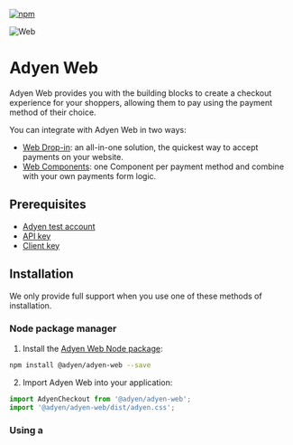 [![npm](https://img.shields.io/npm/v/@adyen/adyen-web.svg)](https://www.npmjs.com/package/@adyen/adyen-web)

![Web](https://user-images.githubusercontent.com/7724351/198588741-f522c3ed-ff3c-4f70-b8cb-8ff9e6d41cfa.png)

# Adyen Web

Adyen Web provides you with the building blocks to create a checkout experience for your shoppers, allowing them to pay using the payment method of their choice.

You can integrate with Adyen Web in two ways:
* [Web Drop-in](https://docs.adyen.com/online-payments/web-drop-in/): an all-in-one solution, the quickest way to accept payments on your website.
* [Web Components](https://docs.adyen.com/online-payments/web-components): one Component per payment method and combine with your own payments form logic.

## Prerequisites

* [Adyen test account](https://www.adyen.com/signup)
* [API key](https://docs.adyen.com/development-resources/how-to-get-the-api-key)
* [Client key](https://docs.adyen.com/development-resources/client-side-authentication#get-your-client-key)

## Installation

We only provide full support when you use one of these methods of installation.

### Node package manager

1. Install the [Adyen Web Node package](https://www.npmjs.com/package/@adyen/adyen-web):

  ```sh
  npm install @adyen/adyen-web --save
  ```

2. Import Adyen Web into your application:

  ```js
  import AdyenCheckout from '@adyen/adyen-web';
  import '@adyen/adyen-web/dist/adyen.css';
  ```

### Using a <script> tag

You can also import Adyen Web using a `<script>` tag, as shown in the [Web Components integration guide](https://docs.adyen.com/checkout/components-web#step-2-add-components).

## Development

Requirements:
- Node v18.18.0
- Yarn

To run the development environment:

1. Clone [this repository](https://github.com/Adyen/adyen-web).
2. Create a `.env` file on your project's root folder following the example in [`env.default`](env.default) and fill in the environment variables.
3. Install the dependencies by running:
  ```sh
  yarn install
  ```
4. If you are running the project by the first time, run the build script
  ```sh
  yarn build
  ```
5. Run the development environment, which starts a server listening on [http://localhost:3020](http://localhost:3020):
  ```sh
  yarn start
  ```

## Styling
Adyen Web is themeable and uses CSS variables that can be overridden in order to achieve the desired style.

### Overriding styles example
For elements that are not inside iframes, you can customize the styles by overriding the styles in a css file.

1. Create `override.css` with the variables that you would like to style

   ```css
   :root {
     --adyen-checkout-input-wrapper-focus-border-color: #ff8888;
   }
   ```

2. Make sure to import the `override.css` after importing library's main CSS

   ```js
   import '@adyen/adyen-web/styles/adyen.css';
   import './override.css';
   ```
   
#### Available CSS variables

```css
:root {
    /* Fonts */
    --adyen-checkout-font-size-large: 1.5em;
    --adyen-checkout-font-size-medium: 1em;
    --adyen-checkout-font-size-small: 0.81em;
    --adyen-checkout-font-size-xsmall: 0.75em;
    --adyen-checkout-font-size-xxsmall: 0.68em;
    --adyen-checkout-line-height-600: #{$line-height-600};
    --adyen-checkout-line-height-400: #{$line-height-400};
    --adyen-checkout-line-height-200: #{$line-height-200};
    --adyen-checkout-line-height-100: #{$line-height-100};
    --adyen-checkout-font-weight-200: #{$font-weight-200};
    --adyen-checkout-font-weight-500: #{$font-weight-500};
    --adyen-checkout-font-weight-600: #{$font-weight-600};
    --adyen-checkout-font-weight-700: #{$font-weight-700};
    --adyen-checkout-text-title-font-weight: #{$text-title-font-weight};
    --adyen-checkout-text-body-font-size: #{$text-body-font-size};
    --adyen-checkout-text-body-font-weight: #{$text-body-font-weight};
    --adyen-checkout-text-body-stronger-font-weight: #{$text-body-stronger-font-weight};
    --adyen-checkout-text-body-strongest-font-weight: #{$text-body-strongest-font-weight};
    --adyen-checkout-text-title-line-height: var(--adyen-checkout-line-height-600);
    --adyen-checkout-text-caption-line-height: var(--adyen-checkout-line-height-100);
    --adyen-checkout-text-subtitle-line-height: var(--adyen-checkout-line-height-400);
    --adyen-checkout-text-subtitle-font-size: var(--adyen-checkout-font-size-medium);
    --adyen-checkout-text-subtitle-font-weight: var(--adyen-checkout-font-weight-500);
    --adyen-checkout-text-subtitle-stronger-font-weight: var(--adyen-checkout-font-weight-600);

    /* Spacing */
    --adyen-checkout-spacer-090: #{$spacer-090};
    --adyen-checkout-spacer-080: #{$spacer-080};
    --adyen-checkout-spacer-070: #{$spacer-070};
    --adyen-checkout-spacer-060: #{$spacer-060};
    --adyen-checkout-spacer-050: #{$spacer-050};
    --adyen-checkout-spacer-040: #{$spacer-040};
    --adyen-checkout-spacer-030: #{$spacer-030};
    --adyen-checkout-spacer-020: #{$spacer-020};
    --adyen-checkout-spacer-010: #{$spacer-010};
    --adyen-checkout-spacer-000: #{$spacer-000};
    --adyen-checkout-spacer-140: #{$spacer-140};
    --adyen-checkout-spacer-130: #{$spacer-130};
    --adyen-checkout-spacer-120: #{$spacer-120};
    --adyen-checkout-spacer-110: #{$spacer-110};
    --adyen-checkout-spacer-100: #{$spacer-100};

    /* Borders */
    --adyen-checkout-border-width-l: #{$border-width-l};
    --adyen-checkout-border-width-m: #{$border-width-m};
    --adyen-checkout-border-width-s: #{$border-width-s};
    --adyen-checkout-border-radius-xl: #{$border-radius-xl};
    --adyen-checkout-border-radius-l: #{$border-radius-l};
    --adyen-checkout-border-radius-m: #{$border-radius-m};
    --adyen-checkout-border-radius-s: #{$border-radius-s};
    --adyen-checkout-border-radius-xs: #{$border-radius-xs};

    /* Colors */
    --adyen-checkout-color-focus: #{$color-focus};
    --adyen-checkout-color-black: #{$color-black};
    --adyen-checkout-color-white: #{$color-white};
    --adyen-checkout-color-red: #{$color-red-1700};
    --adyen-checkout-color-grey-3200: #{$color-grey-3200};
    --adyen-checkout-color-grey-1900: #{$color-grey-1900};
    --adyen-checkout-color-grey-1300: #{$color-grey-1300};
    --adyen-checkout-color-grey-600: #{$color-grey-600};
    --adyen-checkout-color-grey-400: #{$color-grey-400};
    --adyen-checkout-color-grey-200: #{$color-grey-200};
    --adyen-checkout-color-grey-100: #{$color-grey-100};
    --adyen-checkout-color-green: #{$color-green-1700};
    --adyen-checkout-color-blue: #{$color-blue-1700};
    --adyen-checkout-color-separator-primary: var(--adyen-checkout-color-grey-200);
    --adyen-checkout-color-outline-active: var(--adyen-checkout-color-grey-3200);
    --adyen-checkout-color-outline-tertiary: var(--adyen-checkout-color-grey-1300);
    --adyen-checkout-color-outline-secondary: var(--adyen-checkout-color-grey-600);
    --adyen-checkout-color-outline-primary: var(--adyen-checkout-color-grey-400);
    --adyen-checkout-color-on-interactive-disabled: var(--adyen-checkout-color-grey-1300);
    --adyen-checkout-color-interactive-disabled: var(--adyen-checkout-color-grey-200);
    --adyen-checkout-color-interactive-readonly: var(--adyen-checkout-color-grey-1900);
    --adyen-checkout-color-interactive-primary-pressed: var(--adyen-checkout-color-grey-1300);
    --adyen-checkout-color-interactive-primary-hovered: var(--adyen-checkout-color-grey-1900);
    --adyen-checkout-color-label-success: var(--adyen-checkout-color-green);
    --adyen-checkout-color-label-critical: var(--adyen-checkout-color-red);
    --adyen-checkout-color-label-primary: var(--adyen-checkout-color-grey-3200);
    --adyen-checkout-color-label-secondary: var(--adyen-checkout-color-grey-1900);
    --adyen-checkout-color-label-tertiary: var(--adyen-checkout-color-grey-1300);
    --adyen-checkout-color-surface-modal: var(--adyen-checkout-color-white);
    --adyen-checkout-color-surface-inverse: var(--adyen-checkout-color-grey-3200);
    --adyen-checkout-color-surface-primary: var(--adyen-checkout-color-white);
    --adyen-checkout-color-background-always-dark: var(--adyen-checkout-color-grey-3200);
    --adyen-checkout-color-background-primary: var(--adyen-checkout-color-white);
    --adyen-checkout-color-background-secondary: var(--adyen-checkout-color-grey-100);
    --adyen-checkout-color-background-tertiary: var(--adyen-checkout-color-grey-200);

    /* Focus ring */
    --adyen-checkout-focus-ring-color: var(--adyen-checkout-color-focus);

    /* Drop-in */
    --adyen-checkout-dropin-payment-list-gap: var(--adyen-checkout-spacer-100);
    --adyen-checkout-dropin-payment-item-gap: var(--adyen-checkout-spacer-070);
    --adyen-checkout-dropin-payment-item-border-color: var(--adyen-checkout-color-separator-primary);
    --adyen-checkout-dropin-payment-item-border-radius: var(--adyen-checkout-border-radius-m);
    --adyen-checkout-dropin-payment-item-border-width: var(--adyen-checkout-border-width-s);
    --adyen-checkout-dropin-selected-item-background: var(--adyen-checkout-color-grey-100);
    --adyen-checkout-dropin-selected-item-border-color: var(--adyen-checkout-color-outline-active);
    --adyen-checkout-dropin-hover-item-border-color: var(--adyen-checkout-color-outline-secondary);
    --adyen-checkout-dropin-list-label-color: var(--adyen-checkout-color-label-primary);

    /* Spinner */
    --adyen-checkout-loading-indicator-color: var(--adyen-checkout-color-surface-inverse);
    --adyen-checkout-loading-indicator-background-color: var(--adyen-checkout-color-surface-inverse);

    /* Input */
    --adyen-checkout-input-field-input-color: var(--adyen-checkout-color-label-primary);
    --adyen-checkout-input-wrapper-background: var(--adyen-checkout-color-background-primary);
    --adyen-checkout-input-wrapper-inactive-background: var(--adyen-checkout-color-interactive-disabled);
    --adyen-checkout-input-wrapper-border-color: var(--adyen-checkout-color-outline-primary);
    --adyen-checkout-input-wrapper-border-radius: var(--adyen-checkout-border-radius-m);
    --adyen-checkout-input-wrapper-border-width: var(--adyen-checkout-border-width-s);
    --adyen-checkout-input-wrapper-focus-border-color: var(--adyen-checkout-color-outline-active);
    --adyen-checkout-input-wrapper-hover-border-color: var(--adyen-checkout-color-outline-tertiary);
    --adyen-checkout-input-field-height: var(--adyen-checkout-spacer-110);
    --adyen-checkout-input-field-label-color: var(--adyen-checkout-color-label-primary);
    --adyen-checkout-input-field-context-color: var(--adyen-checkout-color-label-primary);
    --adyen-checkout-input-field-label-margin-bottom: var(--adyen-checkout-spacer-020);
    --adyen-checkout-input-field-context-margin-top: var(--adyen-checkout-spacer-020);

    /* Link */
    --adyen-checkout-link-text-color: var(--adyen-checkout-color-blue);
    --adyen-checkout-link-text-decoration: underline;
    --adyen-checkout-link-border-radius: var(--adyen-checkout-border-radius-xs);

    /* Pay button */
    --adyen-checkout-button-background-color: var(--adyen-checkout-color-background-always-dark);
    --adyen-checkout-button-color: var(--adyen-checkout-color-surface-modal);
    --adyen-checkout-button-border-radius: var(--adyen-checkout-border-radius-m);
    --adyen-checkout-button-font-size: var(--adyen-checkout-font-size-medium);
    --adyen-checkout-button-font-weight: var(--adyen-checkout-text-body-stronger-font-weight);
    --adyen-checkout-button-height: var(--adyen-checkout-spacer-120);
}
```
### Style the secured fields

To style the secured fields such as card number, CVC, and expiry date of a card, you can follow the link [Styling card input fields](https://docs.adyen.com/payment-methods/cards/custom-card-integration/#styling).

## Analytics and data tracking
Starting [v5.16.0](https://github.com/Adyen/adyen-web/releases/tag/v5.16.0) the Drop-in and Components integrations contain analytics and tracking features that are turned on by default. Find out more about [what we track and how you can control it](https://docs.adyen.com/online-payments/analytics-and-data-tracking).

## Contributing

We merge every pull request into the `main` branch. We aim to keep `main` in good shape, which allows us to release a new version whenever we need to.

Have a look at our [contributing guidelines](https://github.com/Adyen/.github/blob/master/CONTRIBUTING.md) to find out how to raise a pull request.

## See also

- [Why we open sourced Adyen Web](https://www.adyen.com/blog/why-we-opened-sourced-our-web-framework)
- [Complete documentation for Adyen Web](https://docs.adyen.com/checkout/)
- [API Explorer](https://docs.adyen.com/api-explorer/)
- [Example integrations](https://github.com/adyen-examples)
- [Adyen Components JS Sample Code](https://github.com/Adyen/adyen-components-js-sample-code)

## Support

If you have a feature request, or spotted a bug or a technical problem, [create an issue here](https://github.com/Adyen/adyen-web/issues/new/choose).

For other questions, [contact our support team](https://www.adyen.help/hc/en-us/requests/new).

## License

This repository is available under the [MIT license](LICENSE).
